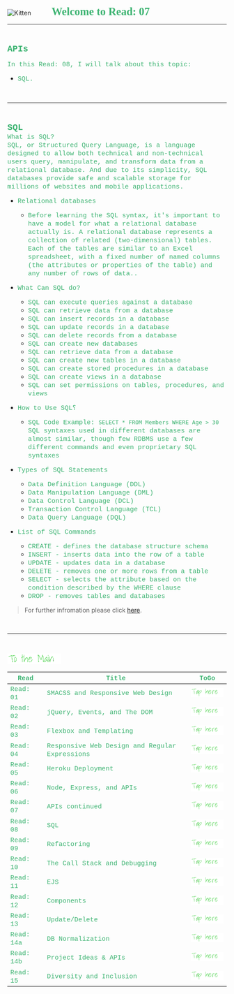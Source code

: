 <img src="https://asac.ltuc.com/wp-content/themes/asac/images/logo.png" alt="Kitten"
	title="LTUC-Abdul Aziz Al Ghurair School of Advanced Computing" width="200" />  &nbsp;&nbsp;&nbsp;&nbsp;&nbsp;&nbsp;&nbsp;&nbsp;&nbsp;&nbsp; <span style="font-family:Papyrus; font-size:25px;color:rgb(60, 179, 113)">**Welcome to Read: 07**</span>

---
<br>

<span style="font-family:Courier New; font-size:20px;color:rgb(60, 179, 113)"> **APIs** </span>


<span style="font-family:Courier New; font-size:15px;color:rgb(60, 179, 113)">In this Read: 08, I will talk about this topic: 
</span>
- <span style="font-family:Courier New; font-size:15px;color:rgb(60, 179, 113)">SQL.
<br>

---
<br>

<span style="font-family:Courier New; font-size:20px;color:rgb(60, 179, 113)">**SQL** </span><br>
<span style="font-family:Courier New; font-size:15px;color:rgb(60, 179, 113)">What is SQL?<br>
SQL, or Structured Query Language, is a language designed to allow both technical and non-technical users query, manipulate, and transform data from a relational database. And due to its simplicity, SQL databases provide safe and scalable storage for millions of websites and mobile applications.<br>
</span> 

- <span style="font-family:Courier New; font-size:15px;color:rgb(60, 179, 113)">Relational databases</span><br>


    - <span style="font-family:Courier New; font-size:15px;color:rgb(60, 179, 113)">Before learning the SQL syntax, it's important to have a model for what a relational database actually is. A relational database represents a collection of related (two-dimensional) tables. Each of the tables are similar to an Excel spreadsheet, with a fixed number of named columns (the attributes or properties of the table) and any number of rows of data..</span><br>

- <span style="font-family:Courier New; font-size:15px;color:rgb(60, 179, 113)">What Can SQL do?</span><br>

    - <span style="font-family:Courier New; font-size:15px;color:rgb(60, 179, 113)">SQL can execute queries against a database</span><br>
    - <span style="font-family:Courier New; font-size:15px;color:rgb(60, 179, 113)">SQL can retrieve data from a database</span><br>
    - <span style="font-family:Courier New; font-size:15px;color:rgb(60, 179, 113)">SQL can insert records in a database</span><br>
    - <span style="font-family:Courier New; font-size:15px;color:rgb(60, 179, 113)">SQL can update records in a database</span><br>
    - <span style="font-family:Courier New; font-size:15px;color:rgb(60, 179, 113)">SQL can delete records from a database</span><br>
    - <span style="font-family:Courier New; font-size:15px;color:rgb(60, 179, 113)">SQL can create new databases</span><br>
    - <span style="font-family:Courier New; font-size:15px;color:rgb(60, 179, 113)">SQL can retrieve data from a database</span><br>
    - <span style="font-family:Courier New; font-size:15px;color:rgb(60, 179, 113)">SQL can create new tables in a database</span><br>
    - <span style="font-family:Courier New; font-size:15px;color:rgb(60, 179, 113)">SQL can create stored procedures in a database</span><br>
    - <span style="font-family:Courier New; font-size:15px;color:rgb(60, 179, 113)">SQL can create views in a database</span><br>
    - <span style="font-family:Courier New; font-size:15px;color:rgb(60, 179, 113)">SQL can set permissions on tables, procedures, and views</span><br>



- <span style="font-family:Courier New; font-size:15px;color:rgb(60, 179, 113)">How to Use SQL؟</span><br>

    - <span style="font-family:Courier New; font-size:15px;color:rgb(60, 179, 113)">SQL Code Example:
    `SELECT * FROM Members WHERE Age > 30`
    SQL syntaxes used in different databases are almost similar, though few RDBMS use a few different commands and even proprietary SQL syntaxes</span><br>

- <span style="font-family:Courier New; font-size:15px;color:rgb(60, 179, 113)">Types of SQL Statements</span><br>

    - <span style="font-family:Courier New; font-size:15px;color:rgb(60, 179, 113)">Data Definition Language (DDL)</span><br>
    - <span style="font-family:Courier New; font-size:15px;color:rgb(60, 179, 113)">Data Manipulation Language (DML)</span><br>
    - <span style="font-family:Courier New; font-size:15px;color:rgb(60, 179, 113)">Data Control Language (DCL)</span><br>
    - <span style="font-family:Courier New; font-size:15px;color:rgb(60, 179, 113)">Transaction Control Language (TCL)</span><br>
    - <span style="font-family:Courier New; font-size:15px;color:rgb(60, 179, 113)">Data Query Language (DQL)</span><br>

- <span style="font-family:Courier New; font-size:15px;color:rgb(60, 179, 113)">List of SQL Commands</span><br>

    - <span style="font-family:Courier New; font-size:15px;color:rgb(60, 179, 113)">CREATE - defines the database structure schema</span><br>
    - <span style="font-family:Courier New; font-size:15px;color:rgb(60, 179, 113)">INSERT - inserts data into the row of a table</span><br>
    - <span style="font-family:Courier New; font-size:15px;color:rgb(60, 179, 113)">UPDATE - updates data in a database</span><br>
    - <span style="font-family:Courier New; font-size:15px;color:rgb(60, 179, 113)">DELETE - removes one or more rows from a table</span><br>
    - <span style="font-family:Courier New; font-size:15px;color:rgb(60, 179, 113)">SELECT - selects the attribute based on the condition described by the WHERE clause</span><br>
    - <span style="font-family:Courier New; font-size:15px;color:rgb(60, 179, 113)">DROP - removes tables and databases</span><br>





> For further infromation please click [here](https://sqlbolt.com/).

<br>

---
<br>

[<img src="assets/main.gif">](README)
<br>

| <span style="font-family:Courier New; font-size:15px;color:rgb(60, 179, 113)"> **Read** </span> |  <span style="font-family:Courier New; font-size:15px;color:rgb(60, 179, 113)"> **Title** </span>  |   <span style="font-family:Courier New; font-size:15px;color:rgb(60, 179, 113)"> **ToGo** </span>  |
| ----------- | ----------- | ----------- |
| <span style="font-family:Courier New; font-size:15px;color:rgb(60, 179, 113)"> Read: 01 </span>      | <span style="font-family:Courier New; font-size:15px;color:rgb(60, 179, 113)"> SMACSS and Responsive Web Design </span>       |[<img src="assets/taphere.gif">](class-01)|
| <span style="font-family:Courier New; font-size:15px;color:rgb(60, 179, 113)"> Read: 02 </span>      | <span style="font-family:Courier New; font-size:15px;color:rgb(60, 179, 113)"> jQuery, Events, and The DOM </span>       |[<img src="assets/taphere.gif">](class-02)|
| <span style="font-family:Courier New; font-size:15px;color:rgb(60, 179, 113)"> Read: 03 </span>      | <span style="font-family:Courier New; font-size:15px;color:rgb(60, 179, 113)"> Flexbox and Templating </span>       |[<img src="assets/taphere.gif">](class-03)|
| <span style="font-family:Courier New; font-size:15px;color:rgb(60, 179, 113)"> Read: 04 </span>      | <span style="font-family:Courier New; font-size:15px;color:rgb(60, 179, 113)"> Responsive Web Design and Regular Expressions </span>       |[<img src="assets/taphere.gif">](class-04)|
| <span style="font-family:Courier New; font-size:15px;color:rgb(60, 179, 113)"> Read: 05 </span>      | <span style="font-family:Courier New; font-size:15px;color:rgb(60, 179, 113)"> Heroku Deployment </span>       |[<img src="assets/taphere.gif">](class-05)|
| <span style="font-family:Courier New; font-size:15px;color:rgb(60, 179, 113)"> Read: 06 </span>      | <span style="font-family:Courier New; font-size:15px;color:rgb(60, 179, 113)"> Node, Express, and APIs </span>       |[<img src="assets/taphere.gif">](class-06)|
| <span style="font-family:Courier New; font-size:15px;color:rgb(60, 179, 113)"> Read: 07 </span>      | <span style="font-family:Courier New; font-size:15px;color:rgb(60, 179, 113)"> APIs continued </span>       |[<img src="assets/taphere.gif">](class-07)|
| <span style="font-family:Courier New; font-size:15px;color:rgb(60, 179, 113)"> Read: 08 </span>      | <span style="font-family:Courier New; font-size:15px;color:rgb(60, 179, 113)"> SQL </span>       |[<img src="assets/taphere.gif">](class-08)|
| <span style="font-family:Courier New; font-size:15px;color:rgb(60, 179, 113)"> Read: 09 </span>      | <span style="font-family:Courier New; font-size:15px;color:rgb(60, 179, 113)"> Refactoring </span>       |[<img src="assets/taphere.gif">](class-09)|
| <span style="font-family:Courier New; font-size:15px;color:rgb(60, 179, 113)"> Read: 10 </span>      | <span style="font-family:Courier New; font-size:15px;color:rgb(60, 179, 113)"> The Call Stack and Debugging </span>       |[<img src="assets/taphere.gif">](class-10)|
| <span style="font-family:Courier New; font-size:15px;color:rgb(60, 179, 113)"> Read: 11 </span>      | <span style="font-family:Courier New; font-size:15px;color:rgb(60, 179, 113)"> EJS </span>       |[<img src="assets/taphere.gif">](class-11)|
| <span style="font-family:Courier New; font-size:15px;color:rgb(60, 179, 113)"> Read: 12 </span>      | <span style="font-family:Courier New; font-size:15px;color:rgb(60, 179, 113)"> Components </span>       |[<img src="assets/taphere.gif">](class-12f)|
| <span style="font-family:Courier New; font-size:15px;color:rgb(60, 179, 113)"> Read: 13 </span>      | <span style="font-family:Courier New; font-size:15px;color:rgb(60, 179, 113)"> Update/Delete </span>       |[<img src="assets/taphere.gif">](class-13)|
| <span style="font-family:Courier New; font-size:15px;color:rgb(60, 179, 113)"> Read: 14a </span>      | <span style="font-family:Courier New; font-size:15px;color:rgb(60, 179, 113)"> DB Normalization </span>       |[<img src="assets/taphere.gif">](class-14a)|
| <span style="font-family:Courier New; font-size:15px;color:rgb(60, 179, 113)"> Read: 14b </span>      | <span style="font-family:Courier New; font-size:15px;color:rgb(60, 179, 113)"> Project Ideas & APIs </span>       |[<img src="assets/taphere.gif">](class-14b)|
| <span style="font-family:Courier New; font-size:15px;color:rgb(60, 179, 113)"> Read: 15 </span>      | <span style="font-family:Courier New; font-size:15px;color:rgb(60, 179, 113)"> Diversity and Inclusion </span>       |[<img src="assets/taphere.gif">](class-14b)|



